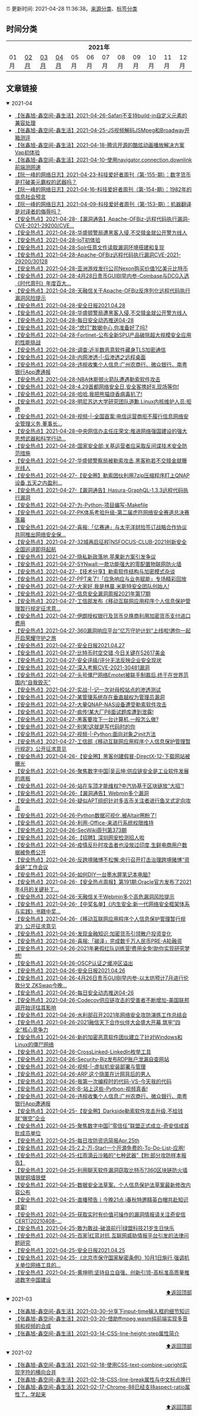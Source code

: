:alarm_clock: 更新时间: 2021-04-28 11:36:38。[来源分类](./README.md)、[标签分类](./TAGS.md)

## 时间分类

<table>

<tr>
<th colspan="12">2021年</th>
</tr>
<tr>
<td>01月</td>
<td><a href="#2021-02">02月</a></td>
<td><a href="#2021-03">03月</a></td>
<td><a href="#2021-04">04月</a></td>
<td>05月</td>
<td>06月</td>
<td>07月</td>
<td>08月</td>
<td>09月</td>
<td>10月</td>
<td>11月</td>
<td>12月</td>
</tr>

</table>

## 文章链接

<details open>
<summary id="2021-04">
 2021-04
</summary>


- [【张鑫旭-鑫空间-鑫生活】2021-04-26-Safari不支持build-in自定义元素的兼容处理](https://www.zhangxinxu.com/wordpress/2021/04/safari-buildin-custom-element-polyfill/) 
- [【张鑫旭-鑫空间-鑫生活】2021-04-25-JS视频解码JSMpeg和Broadway开箱测评](https://www.zhangxinxu.com/wordpress/2021/04/js-video-decode-jsmpeg-broadway/) 
- [【张鑫旭-鑫空间-鑫生活】2021-04-18-腾讯开源的酷炫动画播放解决方案Vap初体验](https://www.zhangxinxu.com/wordpress/2021/04/tencent-vap-%e8%a7%86%e9%a2%91%e5%8a%a8%e7%94%bb/) 
- [【张鑫旭-鑫空间-鑫生活】2021-04-10-使用navigator.connection.downlink前端测网速](https://www.zhangxinxu.com/wordpress/2021/04/navigator-connection-downlink/) 
- [【阮一峰的网络日志】2021-04-23-科技爱好者周刊（第-155-期）：数字货币是打破美元霸权的武器吗？](http://www.ruanyifeng.com/blog/2021/04/weekly-issue-155.html) 
- [【阮一峰的网络日志】2021-04-16-科技爱好者周刊（第-154-期）：1982年的信息社会预言](http://www.ruanyifeng.com/blog/2021/04/weekly-issue-154.html) 
- [【阮一峰的网络日志】2021-04-09-科技爱好者周刊（第-153-期）：机器翻译是对译者的侮辱吗？](http://www.ruanyifeng.com/blog/2021/04/weekly-issue-153.html) 
- [【安全热点】2021-04-28-【漏洞通告】Apache-OFBiz-远程代码执行漏洞-CVE-2021-29200/CVE...](https://sec.thief.one/article_content?a_id=be4b6752549108dbb104c48a1ab7357c) 
- [【安全热点】2021-04-28-华盛顿警局遭黑客入侵,不交赎金就公开警方线人](https://sec.thief.one/article_content?a_id=8e88162c6950e48bab20086fc111dbeb) 
- [【安全热点】2021-04-28-IoT初体验](https://sec.thief.one/article_content?a_id=6cbfc6c199c4b406ef654fe01aea7eae) 
- [【安全热点】2021-04-28-Solr任意文件读取漏洞环境搭建和复现](https://sec.thief.one/article_content?a_id=0fa117e4ca8a065f50a2327b665832ff) 
- [【安全热点】2021-04-28-Apache-OFBiz远程代码执行漏洞CVE-2021-29200/30128](https://sec.thief.one/article_content?a_id=577b496a06319ac069c48c25ce90f055) 
- [【安全热点】2021-04-28-亚洲游戏发行公司Nexon购买价值1亿美元比特币](https://sec.thief.one/article_content?a_id=7b2a76813404d94ec32340d29e81ca30) 
- [【安全热点】2021-04-28-4月28日贵币GUIBI早内参-Coinbase与DCG入选《时代周刊》年度百大...](https://sec.thief.one/article_content?a_id=45112a326cf4142f622fa70bee6cbeaf) 
- [【安全热点】2021-04-28-天融信关于Apache-OFBiz反序列化远程代码执行漏洞风险提示](https://sec.thief.one/article_content?a_id=72ce53edaa7be29aade928e3947d1e1f) 
- [【安全热点】2021-04-28-安全日报2021.04.28](https://sec.thief.one/article_content?a_id=8ef22401909b280c023bd0357882952e) 
- [【安全热点】2021-04-28-华盛顿警局遭黑客入侵,不交赎金就公开警方线人](https://sec.thief.one/article_content?a_id=addeab148d541c4e4d7d671488767c2c) 
- [【安全热点】2021-04-28-每日安全动态推送04-28](https://sec.thief.one/article_content?a_id=1380b1f4b6a3a2da5bc6fdc6ba31371a) 
- [【安全热点】2021-04-28-“熄灯”数据中心,你准备好了吗?](https://sec.thief.one/article_content?a_id=aa36060aaa03ae0f8014451110ca40fb) 
- [【安全热点】2021-04-28-Fortinet-公布全新SPU产品破除超大规模安全应用的性能挑战](https://sec.thief.one/article_content?a_id=58d9144b7bad3772b429690cc6fc1841) 
- [【安全热点】2021-04-28-调查:近半数恶意软件藏身TLS加密通信](https://sec.thief.one/article_content?a_id=a4950f4d265a1e473207668dde194b3d) 
- [【安全热点】2021-04-28-内网渗透-|-后渗透之远程桌面](https://sec.thief.one/article_content?a_id=6f2531ea866fcbedb54761abfc21018f) 
- [【安全热点】2021-04-28-违规收集个人信息:广州农商行、微众银行、南粤银行App遭通报](https://sec.thief.one/article_content?a_id=4007dd0bc6d4a07e135221fa7a7e13b8) 
- [【安全热点】2021-04-28-NBA休斯顿火箭队遭遇勒索软件攻击](https://sec.thief.one/article_content?a_id=aa206e392eb82d2efa3a2ad319fb5f6a) 
- [【安全热点】2021-04-28-4.29首都网络安全日,安全客携好礼现场等你!](https://sec.thief.one/article_content?a_id=2d560cb844a54d08c5ab885f2997022c) 
- [【安全热点】2021-04-28-哈哈,我把熊猫烧香病毒扒了!](https://sec.thief.one/article_content?a_id=64eae0fac4107f96e50417600012b946) 
- [【安全热点】2021-04-28-明尼苏达大学研究团队道歉,Linux内核维护人员:拒绝](https://sec.thief.one/article_content?a_id=0ed39803fa7d9df070e9acdb4ca3db63) 
- [【安全热点】2021-04-28-视频-|-全国首案:电信运营商拒不履行信息网络安全管理义务,董事长...](https://sec.thief.one/article_content?a_id=00d25b88e7aa2f4af83b5b6faa9cd0a0) 
- [【安全热点】2021-04-28-中央网信办主任庄荣文:推进网络强国建设的强大思想武器和科学行动...](https://sec.thief.one/article_content?a_id=d945acfdee1c4eecb7657ac1a3dcdef4) 
- [【安全热点】2021-04-28-国家安全部:关基运营者应采取反间谍技术安全防范措施](https://sec.thief.one/article_content?a_id=0b8c396466249a85c48d2e2c2f3f9d32) 
- [【安全热点】2021-04-27-华盛顿警察局被勒索攻击,黑客称若不交赎金就曝光线人](https://sec.thief.one/article_content?a_id=b81744080109d2076812fffd7418b119) 
- [【安全热点】2021-04-27-【安全圈】勒索团伙利用7zip压缩程序盯上QNAP设备,五天之内盈利...](https://sec.thief.one/article_content?a_id=be117b407f19708902aa362ed3fc403e) 
- [【安全热点】2021-04-27-【漏洞通告】Hasura-GraphQL-1.3.3远程代码执行漏洞](https://sec.thief.one/article_content?a_id=702d9ed186dc2d0056f0992cd94814fe) 
- [【安全热点】2021-04-27-为-Python-项目编写-Makefile](https://sec.thief.one/article_content?a_id=f441d883122f8cc02f88326a82f0cfbf) 
- [【安全热点】2021-04-27-PK体系考验升级-第二届虎符网络安全赛道总决赛落幕](https://sec.thief.one/article_content?a_id=0dda5790522d5a5cd2a0d6c692de5883) 
- [【安全热点】2021-04-27-喜报:「亿赛通」与太平洋财险签订战略合作协议共同推出网络安全保...](https://sec.thief.one/article_content?a_id=66addb5a7420c688657ad56f4362a1b5) 
- [【安全热点】2021-04-27-32城再启征程|NSFOCUS-CLUB-2021创新安全全国巡讲即将起航](https://sec.thief.one/article_content?a_id=7652d8582de859f84f69be2a11199215) 
- [【安全热点】2021-04-27-隐私新政落地,苹果新方案引发争议](https://sec.thief.one/article_content?a_id=220b14605ff25de8fb5c5203d343a7d6) 
- [【安全热点】2021-04-27-SYNwall:一款功能强大的零配置物联网防火墙](https://sec.thief.one/article_content?a_id=cce8ba583b4e0a67e81ce67b7ea0e6ff) 
- [【安全热点】2021-04-27-【技术分享】勒索软件结构与加密模式杂谈](https://sec.thief.one/article_content?a_id=887d467690cda4c5cbff0dc28e58fcfe) 
- [【安全热点】2021-04-27-PPT来了!「应急响应与业务赋能」专场精彩回放](https://sec.thief.one/article_content?a_id=65e0c2a4050103ad962f58048966e39f) 
- [【安全热点】2021-04-27-大家好,我是林晨,米斯特安全团队创始人!](https://sec.thief.one/article_content?a_id=a0ce2c4f79a44a8330386ba2ce1d3717) 
- [【安全热点】2021-04-27-信息安全漏洞周报2021年第17期](https://sec.thief.one/article_content?a_id=316e30bf2f486269de92bba3c5f05c49) 
- [【安全热点】2021-04-27-工信部发布《移动互联网应用程序个人信息保护管理暂行规定征求意...](https://sec.thief.one/article_content?a_id=0e46d04a246c5876c665f5a7f5774970) 
- [【安全热点】2021-04-27-伊朗授权银行及货币兑换商利用加密货币支付进口费用](https://sec.thief.one/article_content?a_id=cdb94d4b5c3ce866a480e7fe1461827c) 
- [【安全热点】2021-04-27-360漏洞响应平台“亿万守护计划“上线啦!邀你一起开启荣耀守护之旅](https://sec.thief.one/article_content?a_id=5debb306c10074bf43f722a17502fa53) 
- [【安全热点】2021-04-27-安全日报2021.04.27](https://sec.thief.one/article_content?a_id=20f8eb8dd8c6f6d60a3a7c536c54daa5) 
- [【安全热点】2021-04-27-比特币时空交错,今日关键在52617美金](https://sec.thief.one/article_content?a_id=e0e807c79ff9771860b5e6706aa36d37) 
- [【安全热点】2021-04-27-安全评级/评分无法反映企业安全现状](https://sec.thief.one/article_content?a_id=593a6dc6ae502d0f889cb2aa0f51553c) 
- [【安全热点】2021-04-27-深入考察CVE-2021-30481漏洞](https://sec.thief.one/article_content?a_id=09fde207c8a47d37fb1a36618631ce39) 
- [【安全热点】2021-04-27-头号僵尸网络Emotet被联手制裁后,终于在世界范围内“自我毁灭”](https://sec.thief.one/article_content?a_id=5037b22eb72ff5ccec0492a0f2060615) 
- [【安全热点】2021-04-27-实战-|-记一次对母校站点的渗透测试](https://sec.thief.one/article_content?a_id=3a21b58c4fc242258a12254885eb254e) 
- [【安全热点】2021-04-27-某管理系统存在垂直越权为管理员漏洞](https://sec.thief.one/article_content?a_id=6f63bae79ad43a5125a99cd10c63b7f7) 
- [【安全热点】2021-04-27-大量QNAP-NAS设备遭受勒索软件攻击](https://sec.thief.one/article_content?a_id=157e6cce0e2eded468d3409feb0051c4) 
- [【安全热点】2021-04-27-疯传!某大厂P8面试题库遭到泄露!](https://sec.thief.one/article_content?a_id=7506b5d3e6167e68ac216cc086a48556) 
- [【安全热点】2021-04-27-黑客要攻下一台计算机,一般怎么做?](https://sec.thief.one/article_content?a_id=e31c1300da8b66127ec9b16be14ab937) 
- [【安全热点】2021-04-27-别笑!这就是写代码时的你](https://sec.thief.one/article_content?a_id=87663f1c1e97859fa4ff88aac7cf2b88) 
- [【安全热点】2021-04-27-视频-|-Python:面向对象之init方法](https://sec.thief.one/article_content?a_id=243e89710e733b6d9c8e00c9db3a0b01) 
- [【安全热点】2021-04-27-工信部《移动互联网应用程序个人信息保护管理暂行规定》公开征求意见](https://sec.thief.one/article_content?a_id=c5ba8d39e86429dd9927799d6d1f8512) 
- [【安全热点】2021-04-26-【安全圈】黑客创建假冒-DirectX-12-下载网站被曝光](https://sec.thief.one/article_content?a_id=11a43305e16a63e8065a43fa459642a8) 
- [【安全热点】2021-04-26-聚焦数字中国|吴云坤:供应链安全是工业软件发展的底板](https://sec.thief.one/article_content?a_id=a899941f96bba6b922ddc6bfb1db85f6) 
- [【安全热点】2021-04-26-站在车顶才能维权?中汽协基于区块链放“大招”!](https://sec.thief.one/article_content?a_id=cb04b47dc8ccca6462721dc87e69d246) 
- [【安全热点】2021-04-26-【漏洞通告】Webmin多个漏洞](https://sec.thief.one/article_content?a_id=ecd525a647748945ea27eb657acfc021) 
- [【安全热点】2021-04-26-疑似APT组织针对多吉币关注者进行鱼叉式定向攻击](https://sec.thief.one/article_content?a_id=d319724812b54ee3bbae8a976620f95a) 
- [【安全热点】2021-04-26-Python数据可视化,被Altair圈粉了!](https://sec.thief.one/article_content?a_id=248c170c0d79aa950dbe9e0d0063e55a) 
- [【安全热点】2021-04-26-利用-Office-来进行系统权限维持](https://sec.thief.one/article_content?a_id=fbc5e65e93b044e578ff4dadf22384eb) 
- [【安全热点】2021-04-26-SecWiki周刊第373期](https://sec.thief.one/article_content?a_id=e5910f09365aca6eca08b86376c0802a) 
- [【安全热点】2021-04-26-【招聘】深圳网安检测招人啦](https://sec.thief.one/article_content?a_id=ad9c35657942c0f0944282a1eb808621) 
- [【安全热点】2021-04-26-疫情反扑时攻击者也没放过印度,生鲜电商用户数据被免费公开](https://sec.thief.one/article_content?a_id=778797bdbb1c9d668481b04f869a5214) 
- [【安全热点】2021-04-26-反跨境赌博不松懈:央行召开打击治理跨境赌博“资金链”工作会议](https://sec.thief.one/article_content?a_id=c3632191e234bb87241154e906f8ab46) 
- [【安全热点】2021-04-26-如何DIY一台墨水屏笔记本电脑?](https://sec.thief.one/article_content?a_id=44cec4bc5d14ef9948661ef4c2af147f) 
- [【安全热点】2021-04-26-【安全热点周报】第191期:Oracle官方发布了2021年4月的关键补丁...](https://sec.thief.one/article_content?a_id=65015964a562f4ed6108ef8831a041e2) 
- [【安全热点】2021-04-26-天融信关于Webmin多个高危漏洞风险提示](https://sec.thief.one/article_content?a_id=5d5095a97a77ebfa4fa15935cf18c062) 
- [【安全热点】2021-04-26-【中奖名单】《内生安全:新一代网络安全框架体系与实践》书籍中奖...](https://sec.thief.one/article_content?a_id=c46aa10002f96c9806b5892cde80b91e) 
- [【安全热点】2021-04-26-《移动互联网应用程序个人信息保护管理暂行规定》公开征求意见](https://sec.thief.one/article_content?a_id=e85eb65bc8a1e92483253a95abffe069) 
- [【安全热点】2021-04-26-发现金融知识:加密货币引领散户投资变化](https://sec.thief.one/article_content?a_id=11440fb6069ea09d3b091f91bf11b249) 
- [【安全热点】2021-04-26-喜报:「碳泽」完成数千万人民币PRE-A轮融资](https://sec.thief.one/article_content?a_id=a9f0bffce2b6769d45dafac6cf30242d) 
- [【安全热点】2021-04-26-2021年暑假红队训练营!费用全免!助你实现研究梦想!](https://sec.thief.one/article_content?a_id=e97b9cc60c3556e3f54d80a1a92d2272) 
- [【安全热点】2021-04-26-OSCP认证之缓冲区溢出](https://sec.thief.one/article_content?a_id=78bfe9a1a1864ba0a9b8a05d50c687e9) 
- [【安全热点】2021-04-26-安全日报2021.04.26](https://sec.thief.one/article_content?a_id=ac7638b140dc78de8f43dff38eefede5) 
- [【安全热点】2021-04-26-4月26日贵币GUIBI早内参-以太坊预计7月进行伦敦分叉,ZKSwap今晚...](https://sec.thief.one/article_content?a_id=c86f2e21b26d0db1818274b3c44dcf15) 
- [【安全热点】2021-04-26-每日安全动态推送04-26](https://sec.thief.one/article_content?a_id=e7202f23db7e50b7507364f6d4f9aa60) 
- [【安全热点】2021-04-26-Codecov供应链攻击的受害者不断增加-美国联邦调开始评估其影响](https://sec.thief.one/article_content?a_id=b839265063ee04961758e2968ff31a95) 
- [【安全热点】2021-04-26-水利部召开2021年网络安全攻防演练工作总结会](https://sec.thief.one/article_content?a_id=e999db1d9dbb61e96ebc3ce4c803a965) 
- [【安全热点】2021-04-26-2021融信天下合作伙伴大会盛大开幕,筑牢“四全”核心竞争力](https://sec.thief.one/article_content?a_id=e8fc37a48ec5b8e72b880f8f69316338) 
- [【安全热点】2021-04-26-新的加密恶意软件团伙建立了针对Windows和Linux的僵尸网络](https://sec.thief.one/article_content?a_id=0890bc3a664a41569ae74c065d65693d) 
- [【安全热点】2021-04-26-CrossLinked-LinkedIn枚举工具](https://sec.thief.one/article_content?a_id=b6d358f2ede861550b1c5c68eff3a866) 
- [【安全热点】2021-04-26-Security-Biz发布RDP账户泄漏自查网站](https://sec.thief.one/article_content?a_id=e11d5d96dc61ed252d78dc5fe0c9583e) 
- [【安全热点】2021-04-26-视频-|-虚拟机安装部署与管理](https://sec.thief.one/article_content?a_id=7ec5df06761b11be2ea8ec5e425cac5c) 
- [【安全热点】2021-04-26-ARP,这个隐匿在计网背后的男人](https://sec.thief.one/article_content?a_id=7ecedc7e8cfc0b6c84525db0fce38aac) 
- [【安全热点】2021-04-26-我第一次编程时的代码-VS-今天我的代码](https://sec.thief.one/article_content?a_id=31314de3bd3d467b991d7865fccc032e) 
- [【安全热点】2021-04-26-B-站上这些-Python-视频真香!](https://sec.thief.one/article_content?a_id=263a099b83fc6cc3a3ee2c7f813fc468) 
- [【安全热点】2021-04-26-违规收集个人信息:广州农商行、微众银行、南粤银行App遭通报](https://sec.thief.one/article_content?a_id=b3def54376ec03669859c2e26783fe75) 
- [【安全热点】2021-04-25-【安全圈】Darkside勒索软件攻击升级,不给钱就“做空”企业](https://sec.thief.one/article_content?a_id=48580c1ed8d71e068d57c90a0d770a18) 
- [【安全热点】2021-04-25-聚焦数字中国|“零信任”联盟正式成立-奇安信成首批成员单位](https://sec.thief.one/article_content?a_id=14f8f592565fe3426d5a7699a73c9354) 
- [【安全热点】2021-04-25-每日攻防资讯简报Apr.25th](https://sec.thief.one/article_content?a_id=d20c8b619463ec0f68d61637591aac31) 
- [【安全热点】2021-04-25-2.2-万-Star!一个开源免费的-To-Do-List-应用!](https://sec.thief.one/article_content?a_id=b860ee04507f59abec57162a61f96d84) 
- [【安全热点】2021-04-25-红雨滴云沙箱的“七种武器”【附:部分攻防样本报告】](https://sec.thief.one/article_content?a_id=ee000abbc841f56e3e933a77d983f2c7) 
- [【安全热点】2021-04-25-利用聊天软件漏洞窃取比特币?360区块链防火墙铸就铜墙铁壁](https://sec.thief.one/article_content?a_id=6e42558b4a8431d5d31d5ab99d965c31) 
- [【安全热点】2021-04-25-数据安全法草案、个人信息保护法草案最新修改内容公布](https://sec.thief.one/article_content?a_id=f24bd0ea2f809d375e9a796b9bf5c0e1) 
- [【安全热点】2021-04-25-直播预告丨今晚21点,i春秋特邀精英白帽共赴知识盛宴!](https://sec.thief.one/article_content?a_id=a3125ff590095b945dc91db78b07f1fa) 
- [【安全热点】2021-04-25-获取实时有价值可操作的漏洞情报请关注奇安信CERT|20210408-...](https://sec.thief.one/article_content?a_id=8049940d223bb059e8c412a659055647) 
- [【安全热点】2021-04-25-敢为敢战-破浪前行|绿盟科技21岁生日快乐](https://sec.thief.one/article_content?a_id=61de0ccd6b89b62ce901fe4e2cb9ff29) 
- [【安全热点】2021-04-25-百家|红蓝对抗,互联网威胁情报平台引发的法律问题研究](https://sec.thief.one/article_content?a_id=aa951f982b54ea4c16d9e7e16037edf1) 
- [【安全热点】2021-04-25-安全日报2021.04.25](https://sec.thief.one/article_content?a_id=f0e404b83547598bdda27692a08387fa) 
- [【安全热点】2021-04-25-《北京市保守国家秘密条例》10月1日施行,强调机关单位网络工具的...](https://sec.thief.one/article_content?a_id=365f0dbf2b1d57e9826cc211c59f6ada) 
- [【安全热点】2021-04-25-黄坤明:坚持自立自强、创新引领-高标准高质量推进数字中国建设](https://sec.thief.one/article_content?a_id=149747b1d2c019aff5ae0fbc89d52615) 

<div align="right"><a href="#时间分类">⬆返回顶部</a></div>
</details>

<details open>
<summary id="2021-03">
 2021-03
</summary>


- [【张鑫旭-鑫空间-鑫生活】2021-03-30-分享下input-time输入框的细节知识](https://www.zhangxinxu.com/wordpress/2021/03/input-time/) 
- [【张鑫旭-鑫空间-鑫生活】2021-03-20-借助ffmpeg.wasm纯前端实现多音频和视频的合成](https://www.zhangxinxu.com/wordpress/2021/03/ffmpeg-wasm-audio-video-merge/) 
- [【张鑫旭-鑫空间-鑫生活】2021-03-14-CSS-line-height-step属性简介](https://www.zhangxinxu.com/wordpress/2021/03/css-line-height-step/) 

<div align="right"><a href="#时间分类">⬆返回顶部</a></div>
</details>

<details open>
<summary id="2021-02">
 2021-02
</summary>


- [【张鑫旭-鑫空间-鑫生活】2021-02-18-使用CSS-text-combine-upright实现字符的横向合并](https://www.zhangxinxu.com/wordpress/2021/02/css-text-combine-upright/) 
- [【张鑫旭-鑫空间-鑫生活】2021-02-18-CSS-line-break属性与中文标点换行](https://www.zhangxinxu.com/wordpress/2021/02/css-line-break/) 
- [【张鑫旭-鑫空间-鑫生活】2021-02-17-Chrome-88已经支持aspect-ratio属性了，学起来](https://www.zhangxinxu.com/wordpress/2021/02/css-aspect-ratio/) 

<div align="right"><a href="#时间分类">⬆返回顶部</a></div>
</details>

